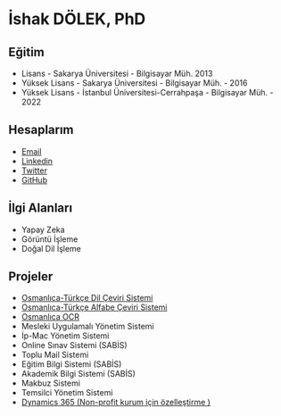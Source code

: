 <h1>İshak DÖLEK, PhD </h1>

<h2>Eğitim</h2>
<ul>
  <li> Lisans - Sakarya Üniversitesi - Bilgisayar Müh.  2013 </li>
  <li> Yüksek Lisans - Sakarya Üniversitesi - Bilgisayar Müh.  - 2016 </li>
   <li> Yüksek Lisans - İstanbul Üniversitesi-Cerrahpaşa - Bilgisayar Müh.  - 2022 </li>
</ul>

<h2> Hesaplarım </h2>
<ul>
   <li> <a href ="mailto:ishakdolek54@gmail.com"> Email  </a> </li>
  <li> <a href ="https://www.linkedin.com/in/ishak-dölek/"> Linkedin  </a> </li>
  <li> <a href ="https://twitter.com/ishakdolek"> Twitter  </a> </li>
  <li> <a href ="https://github.com/ishakdolek"> GitHub  </a> </li>
</ul>


<h2>İlgi Alanları </h2>
<ul>
  <li> Yapay Zeka </li>
  <li> Görüntü İşleme </li>
   <li> Doğal Dil İşleme </li>
</ul>

<h2> Projeler </h2>
<ul>
  <li><a href="https://www.osmanlica.com/tr/dilceviri/translate"> Osmanlıca-Türkçe Dil Çeviri Sistemi </a> </li>
  <li><a href="https://www.osmanlica.com/tr/osmanlica-ceviri-yap"> Osmanlıca-Türkçe Alfabe Çeviri Sistemi  </a></li>
  <li><a href="https://www.osmanlica.com"> Osmanlıca OCR  </a></li>
  <li>Mesleki Uygulamalı Yönetim Sistemi </li>
  <li>İp-Mac Yönetim Sistemi</li>
  <li>Online Sınav Sistemi (SABİS)</li>
  <li>Toplu Mail Sistemi</li>
  <li>Eğitim Bilgi Sistemi (SABİS)</li>
  <li>Akademik Bilgi Sistemi (SABİS)</li>
  <li>Makbuz Sistemi</li>
  <li>Temsilci Yönetim Sistemi</li>
  <li><a href="https://dynamics.microsoft.com/tr-tr/">Dynamics 365 (Non-profit kurum için özelleştirme ) </a></li>
</ul>
